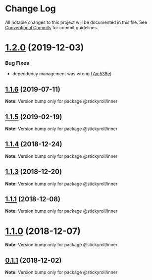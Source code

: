 # Change Log

All notable changes to this project will be documented in this file.
See [Conventional Commits](https://conventionalcommits.org) for commit guidelines.

# [1.2.0](https://github.com/stickyroll/react-stickyroll/compare/v1.1.6...v1.2.0) (2019-12-03)


### Bug Fixes

* dependency management was wrong ([7ac536e](https://github.com/stickyroll/react-stickyroll/commit/7ac536ee12739f3507f95dd854b25e86298f9d42))





## [1.1.6](https://github.com/stickyroll/react-stickyroll/compare/v1.1.5...v1.1.6) (2019-07-11)

**Note:** Version bump only for package @stickyroll/inner





## [1.1.5](https://github.com/stickyroll/react-stickyroll/compare/v1.1.4...v1.1.5) (2019-02-19)

**Note:** Version bump only for package @stickyroll/inner





## [1.1.4](https://github.com/stickyroll/react-stickyroll/compare/v1.1.3...v1.1.4) (2018-12-24)

**Note:** Version bump only for package @stickyroll/inner





## [1.1.3](https://github.com/stickyroll/react-stickyroll/compare/v1.1.2...v1.1.3) (2018-12-20)

**Note:** Version bump only for package @stickyroll/inner





## [1.1.1](https://github.com/stickyroll/react-stickyroll/compare/v1.1.0...v1.1.1) (2018-12-08)

**Note:** Version bump only for package @stickyroll/inner





# [1.1.0](https://github.com/stickyroll/react-stickyroll/compare/v1.0.0...v1.1.0) (2018-12-07)

**Note:** Version bump only for package @stickyroll/inner

## [0.1.1](https://github.com/stickyroll/react-stickyroll/compare/v0.1.0...v0.1.1) (2018-12-02)

**Note:** Version bump only for package @stickyroll/inner
